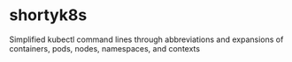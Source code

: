 # shortyk8s
Simplified kubectl command lines through abbreviations and expansions of containers, pods, nodes, namespaces, and contexts

